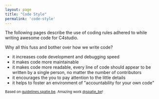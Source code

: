 ```yaml
---
layout: page
title: "Code Style"
permalink: 'code-style'
---
```

<p class="is-text-large">The following pages describe the use of coding rules adhered to while writing awesome code for C4studio.</p>

Why all this fuss and bother over how we write code?
- it increases code development and debugging speed
- it makes code more maintainable
- it makes code more readable, every line of code should appear to be written by a single person, no matter the number of contributors
- it encourages the you to pay attention to the little details
- it helps to foster an environment of "accountability for your own code"

<small>Based on <a href="https://guidelines.spatie.be" target="_blank">guidelines.spatie.be</a>. Amazing work <a href="https://twitter.com/spatie_be" target="_blank">@spatie_be</a>!
